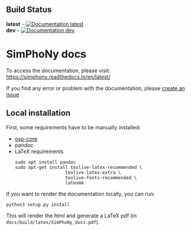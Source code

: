 ## Build Status
**latest** - [![Documentation latest](https://readthedocs.org/projects/simphony/badge/?version=latest)](https://simphony.readthedocs.io/en/latest/?badge=latest)  
**dev** - [![Documentation dev](https://readthedocs.org/projects/simphony/badge/?version=dev)](https://simphony.readthedocs.io/en/latest/?badge=dev)

# SimPhoNy docs
To access the documentation, please visit: https://simphony.readthedocs.io/en/latest/

If you find any error or problem with the documentation, please [create an issue](https://github.com/simphony/docs/issues)

## Local installation
First, some requirements have to be manually installed:
- [osp-core](https://github.com/simphony/osp-core)
- pandoc
- LaTeX requirements
  ```shell
  sudo apt install pandoc
  sudo apt-get install texlive-latex-recommended \
                     texlive-latex-extra \
                     texlive-fonts-recommended \
                     latexmk 
  ```


If you want to render the documentation locally, you can run:
```
python3 setup.py install
```

This will render the html and generate a LaTeX pdf (in `docs/build/latex/SimPhoNy_docs.pdf`).